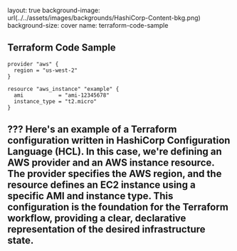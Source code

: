 layout: true
background-image: url(../../assets/images/backgrounds/HashiCorp-Content-bkg.png)
background-size: cover
name: terraform-code-sample

##  Terraform Code Sample

```hcl
provider "aws" {
  region = "us-west-2"
}

resource "aws_instance" "example" {
  ami           = "ami-12345678"
  instance_type = "t2.micro"
}

```
???
Here's an example of a Terraform configuration written in HashiCorp Configuration Language (HCL). In this case, we're defining an AWS provider and an AWS instance resource. The provider specifies the AWS region, and the resource defines an EC2 instance using a specific AMI and instance type. This configuration is the foundation for the Terraform workflow, providing a clear, declarative representation of the desired infrastructure state.
---
